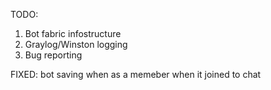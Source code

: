 TODO:
1) Bot fabric infostructure
2) Graylog/Winston logging
3) Bug reporting

FIXED:
bot saving when as a memeber when it joined to chat